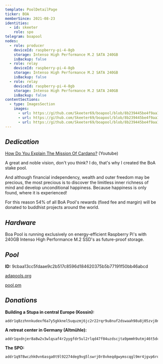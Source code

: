 ```yaml
---
template: PoolDetailPage
ticker: BOA
memberSince: 2021-08-23
identities:
  - id: skeeter
    role: spo
telegram: boapool
nodes:
  - role: producer
    deviceId: raspberry-pi-4-8gb
    storage: Intenso High Performance M.2 SATA 240GB
    isBackup: false
  - role: relay
    deviceId: raspberry-pi-4-8gb
    storage: Intenso High Performance M.2 SATA 240GB
    isBackup: false
  - role: relay
    deviceId: raspberry-pi-4-8gb
    storage: Intenso High Performance M.2 SATA 240GB
    isBackup: false
contentSections:
  - type: ImagesSection
    images:
      - url: https://github.com/Skeeter69/boapool/blob/8b239445be4f9aa10211741a67356094c2f01f4d/boa_1.jpg?raw=true
      - url: https://github.com/Skeeter69/boapool/blob/8b239445be4f9aa10211741a67356094c2f01f4d/boa_2.jpg?raw=true
      - url: https://github.com/Skeeter69/boapool/blob/8b239445be4f9aa10211741a67356094c2f01f4d/boa_3.jpg?raw=true
---
```


## **_Dedication_**

[How Do You Explain The Mission Of Cardano?](https://www.youtube.com/watch?v=l_Nv0-PVrnM) (Youtube)

A great and noble vision, don't you think? I do, that's why I created the BoA stake pool.

And although financial independency, wealth and outer freedom may be precious, 
the most precious is to discover the limitless inner richness of mind and develop unconditional happiness.
Because happiness is only found, where it is experienced!

For this reason 54% of all BoA Pool's rewards (fixed fee and margin) will be donated 
to buddhist projects around the world.

## **_Hardware_**

Boa Pool is running exclusively on energy-efficient Raspberry Pi's with 240GB Intenso High Performance M.2 SSD's
as future-proof storage.

## **_Pool_**

**ID:** 9cbaa13cc5fdaae9c2b517c8596d184620375b5b77191f50bb46abcd

 [adapools.org](https://adapools.org/pool/9cbaa13cc5fdaae9c2b517c8596d184620375b5b77191f50bb46abcd)
 
 [pool.pm](https://pool.pm/9cbaa13cc5fdaae9c2b517c8596d184620375b5b77191f50bb46abcd)

## **_Donations_**

**Building a Stupa in central Europe (Kossin):** 
```
addr1q8zzhnnkudexf6a7y5gkknel5uquzmj6jc2r22rqr9u8nuf2dswaah98u8j05zvj8n02a96c0ft3996vqftwe050qnhqcsvjxp
```
**A retreat center in Germany (Altmühle):** 
```
addr1qxdnjer8a8w2v3wlqsaf4r2yygfdr5ul2rlqd47f04uzdscjta9pmmh9utmj46t5dcqcygwapt9p6762vky9r7v8cmmsj8utjr
```
**The SPO:** 
```
addr1q978wczhk0vn6asga0t9l92274deg9vg5lswrj0r8vkeqdgwymscqgl9mr4jgvp6rqyav5whgz7ysc7sf4j4v5yxug2scx82xw
```
